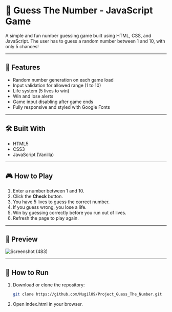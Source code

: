 # 🎯 Guess The Number - JavaScript Game

A simple and fun number guessing game built using HTML, CSS, and JavaScript. The user has to guess a random number between 1 and 10, with only 5 chances!

---

## 🌟 Features

- Random number generation on each game load
- Input validation for allowed range (1 to 10)
- Life system (5 lives to win)
- Win and lose alerts
- Game input disabling after game ends
- Fully responsive and styled with Google Fonts

---

## 🛠️ Built With

- HTML5
- CSS3
- JavaScript (Vanilla)

---

## 🎮 How to Play

1. Enter a number between 1 and 10.
2. Click the **Check** button.
3. You have 5 lives to guess the correct number.
4. If you guess wrong, you lose a life.
5. Win by guessing correctly before you run out of lives.
6. Refresh the page to play again.

---

## 📸 Preview

![Screenshot (483)](https://github.com/user-attachments/assets/1dedbd96-5920-4ec4-b3b6-85a3b5d1282e)


---

## 📂 How to Run

1. Download or clone the repository:
   ```bash
   git clone https://github.com/Mugil09/Project_Guess_The_Number.git  
2. Open index.html in your browser.
